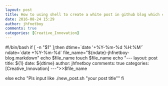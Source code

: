 ```yaml
---
layout: post
title: How to using shell to create a white post in github blog which create by Jekyll tool
date: 2016-08-24 15:29
author: jhfnetboy
comments: true
categories: [Creative_Innovation]
---
```

#!/bin/bash
if [ -n "$1" ];then 
	dtime=`date '+%Y-%m-%d %H:%M'`
	ndate=`date +%Y-%m-%d`
	file_name="${ndate}-jhfnetboy-blog.markdown"
	echo $file_name
	touch $file_name
echo "---
layout: post
title: ${1}
date: ${dtime}
author: jhfnetboy
comments: true
categories: [Creative_Innovation]
---">>$file_name

else
	echo "Pls input like ./new_post.sh \"your post title\""
fi
